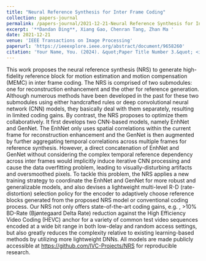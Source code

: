```yaml
---
title: "Neural Reference Synthesis for Inter Frame Coding"
collection: papers-journal
permalink: /papers-journal/2021-12-21-Neural Reference Synthesis for Inter Frame Coding
excerpt: '**Dandan Ding**, Xiang Gao, Chenran Tang, Zhan Ma '
date: 2021-12-21
venue: 'IEEE Transactions on Image Processing'
paperurl: 'https://ieeexplore.ieee.org/abstract/document/9658260'
citation: 'Your Name, You. (2024). &quot;Paper Title Number 3.&quot; <i>GitHub Journal of Bugs</i>. 1(3).'
---
```


This work proposes the neural reference synthesis (NRS) to generate high-fidelity reference block for motion estimation and motion compensation (MEMC) in inter frame coding. The NRS is comprised of two submodules: one for reconstruction enhancement and the other for reference generation. Although numerous methods have been developed in the past for these two submodules using either handcrafted rules or deep convolutional neural network (CNN) models, they basically deal with them separately, resulting in limited coding gains. By contrast, the NRS proposes to optimize them collaboratively. It first develops two CNN-based models, namely EnhNet and GenNet. The EnhNet only uses spatial correlations within the current frame for reconstruction enhancement and the GenNet is then augmented by further aggregating temporal correlations across multiple frames for reference synthesis. However, a direct concatenation of EnhNet and GenNet without considering the complex temporal reference dependency across inter frames would implicitly induce iterative CNN processing and cause the data overfitting problem, leading to visually-disturbing artifacts and oversmoothed pixels. To tackle this problem, the NRS applies a new training strategy to coordinate the EnhNet and GenNet for more robust and generalizable models, and also devises a lightweight multi-level R-D (rate-distortion) selection policy for the encoder to adaptively choose reference blocks generated from the proposed NRS model or conventional coding process. Our NRS not only offers state-of-the-art coding gains, e.g. , >10% BD-Rate (Bjøntegaard Delta Rate) reduction against the High Efficiency Video Coding (HEVC) anchor for a variety of common test video sequences encoded at a wide bit range in both low-delay and random access settings, but also greatly reduces the complexity relative to existing learning-based methods by utilizing more lightweight DNNs. All models are made publicly accessible at https://github.com/IVC-Projects/NRS for reproducible research.